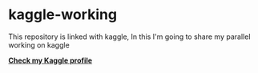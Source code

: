 # kaggle-working
This repository is linked with kaggle, In this I'm going to share my parallel working on kaggle


**[Check my Kaggle profile](https://www.kaggle.com/architty108)**
